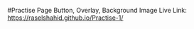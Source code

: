 #Practise Page
Button, Overlay, Background Image
Live Link: https://raselshahid.github.io/Practise-1/
